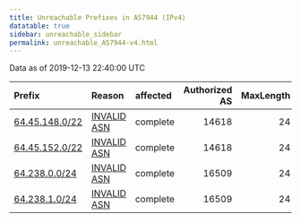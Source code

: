```yaml
---
title: Unreachable Prefixes in AS7944 (IPv4)
datatable: true
sidebar: unreachable_sidebar
permalink: unreachable_AS7944-v4.html
---
```


Data as of 2019-12-13 22:40:00 UTC


<div class="datatable-begin"></div>

| Prefix                                                 | Reason                                                                                               | affected   |   Authorized AS |   MaxLength | Anchor                           |   unreachable /24s |
|:-------------------------------------------------------|:-----------------------------------------------------------------------------------------------------|:-----------|----------------:|------------:|:---------------------------------|-------------------:|
| [64.45.148.0/22](https://stat.ripe.net/64.45.148.0/22) | [INVALID ASN](https://rpki-validator.ripe.net/announcement-preview?asn=AS7944&prefix=64.45.148.0/22) | complete   |           14618 |          24 | [ARIN](unreachable_ARIN-v4.html) |                  4 |
| [64.45.152.0/22](https://stat.ripe.net/64.45.152.0/22) | [INVALID ASN](https://rpki-validator.ripe.net/announcement-preview?asn=AS7944&prefix=64.45.152.0/22) | complete   |           14618 |          24 | [ARIN](unreachable_ARIN-v4.html) |                  4 |
| [64.238.0.0/24](https://stat.ripe.net/64.238.0.0/24)   | [INVALID ASN](https://rpki-validator.ripe.net/announcement-preview?asn=AS7944&prefix=64.238.0.0/24)  | complete   |           16509 |          24 | [ARIN](unreachable_ARIN-v4.html) |                  1 |
| [64.238.1.0/24](https://stat.ripe.net/64.238.1.0/24)   | [INVALID ASN](https://rpki-validator.ripe.net/announcement-preview?asn=AS7944&prefix=64.238.1.0/24)  | complete   |           16509 |          24 | [ARIN](unreachable_ARIN-v4.html) |                  1 |

<div class="datatable-end"></div>